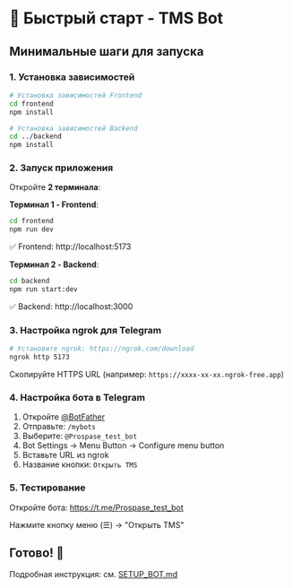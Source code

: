 # 🚀 Быстрый старт - TMS Bot

## Минимальные шаги для запуска

### 1. Установка зависимостей

```bash
# Установка зависимостей Frontend
cd frontend
npm install

# Установка зависимостей Backend
cd ../backend
npm install
```

### 2. Запуск приложения

Откройте **2 терминала**:

**Терминал 1 - Frontend**:
```bash
cd frontend
npm run dev
```
✅ Frontend: http://localhost:5173

**Терминал 2 - Backend**:
```bash
cd backend
npm run start:dev
```
✅ Backend: http://localhost:3000

### 3. Настройка ngrok для Telegram

```bash
# Установите ngrok: https://ngrok.com/download
ngrok http 5173
```

Скопируйте HTTPS URL (например: `https://xxxx-xx-xx.ngrok-free.app`)

### 4. Настройка бота в Telegram

1. Откройте [@BotFather](https://t.me/BotFather)
2. Отправьте: `/mybots`
3. Выберите: `@Prospase_test_bot`
4. Bot Settings → Menu Button → Configure menu button
5. Вставьте URL из ngrok
6. Название кнопки: `Открыть TMS`

### 5. Тестирование

Откройте бота: https://t.me/Prospase_test_bot

Нажмите кнопку меню (☰) → "Открыть TMS"

## Готово! 🎉

Подробная инструкция: см. [SETUP_BOT.md](./SETUP_BOT.md)

